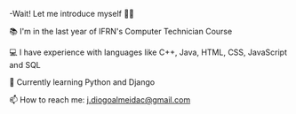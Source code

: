 -Wait! Let me introduce myself 👩‍💻

📚 I'm in the last year of IFRN's Computer Technician Course

💻 I have experience with languages like C++, Java, HTML, CSS, JavaScript and SQL

🌱 Currently learning Python and Django

📫 How to reach me: j.diogoalmeidac@gmail.com

<!---
Diogo-Almeida-Costa/Diogo-Almeida-Costa is a ✨ special ✨ repository because its `README.md` (this file) appears on your GitHub profile.
You can click the Preview link to take a look at your changes.
--->
